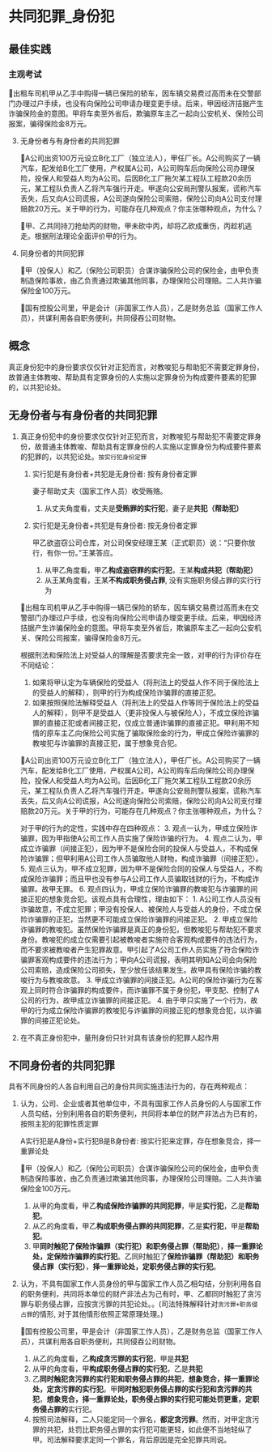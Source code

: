 # 共同犯罪_身份犯

## 最佳实践

### 主观考试
🍐出租车司机甲从乙手中购得一辆已保险的轿车，因车辆交易费过高而未在交警部门办理过户手续，也没有向保险公司申请办理变更手续。后来，甲因经济拮据产生诈骗保险金的意图。甲将车卖至外省后，欺骗原车主乙一起向公安机关、保险公司报案，骗得保险金8万元。



3. 无身份者与有身份者的共同犯罪

    🍐A公司出资100万元设立B化工厂（独立法人），甲任厂长。A公司购买了一辆汽车，配发给B化工厂使用，产权属A公司，A公司购车后向保险公司办理保险，投保人和受益人均为A公司。后因B化工厂拖欠某工程队工程款20余历元，某工程队负责人乙将汽车强行开走。甲遂向公安局刑警队报案，谎称汽车丢失，后又向A公司谎报，A公司遂向保险公司索赔，保险公司向A公司支付理赔款20万元。关于甲的行为，可能存在几种观点？你主张哪种观点，为什么？
    
    
    🍐甲、乙共同持刀抢劫丙的财物，甲未砍中丙，却将乙砍成重伤，丙趁机逃走。根据刑法理论全面评价甲的行为。

4. 同身份者的共同犯罪

    🍐甲（投保人）和乙（保险公司职员）合谋诈骗保险公司的保险金，由甲负责制造保险事故，由乙负责通过欺骗其他同事，办理保险公司理赔。二人共诈骗保险金100万元。

    🍐国有控股公司里，甲是会计（非国家工作人员），乙是财务总监（国家工作人员），共谋利用各自职务便利，共同侵吞公司财物。

## 概念

真正身份犯中的身份要求仅仅针对正犯而言，对教唆犯与帮助犯不需要定罪身份，故普通主体教唆、帮助具有定罪身份的人实施以定罪身份为构成要件要素的犯罪的，以共犯论处。

## 无身份者与有身份者的共同犯罪

1. 真正身份犯中的身份要求仅仅针对正犯而言，对教唆犯与帮助犯不需要定罪身份，故普通主体教唆、帮助具有定罪身份的人实施以定罪身份为构成要件要素的犯罪的，以共犯论处。`按实行犯身份定罪`

    1. 实行犯是有身份者+共犯是无身份者: 按有身份者定罪

        妻子帮助丈夫（国家工作人员）收受贿赂。
        1. 从丈夫角度看，丈夫是**受贿罪的实行犯**，妻子是**共犯（帮助犯）**

    2. 实行犯是无身份者+共犯是有身份者: 按无身份者定罪

        甲乙欲盗窃公司仓库，对公司保安经理王某（正式职员）说：“只要你放行，有你一份。”王某答应。
        1. 从甲乙角度看，甲乙**构成盗窃罪的实行犯**，王某**构成共犯（帮助犯）**
        2. 从王某角度看，王某**不构成职务侵占罪**, 没有实施职务侵占罪的实行行为


    🍐出租车司机甲从乙手中购得一辆已保险的轿车，因车辆交易费过高而未在交警部门办理过户手续，也没有向保险公司申请办理变更手续。后来，甲因经济拮据产生诈骗保险金的意图。甲将车卖至外省后，欺骗原车主乙一起向公安机关、保险公司报案，骗得保险金8万元。

    根据刑法和保险法上对受益人的理解是否要求完全一致，对甲的行为评价存在不同结论：

    1. 如果将甲认定为车辆保险的受益人（将刑法上的受益人作不同于保险法上的受益人的解释），则甲的行为构成保险诈骗罪的直接正犯。
    2. 如果按照保险法解释受益人（将刑法上的受益人作等同于保险法上的受益人的解释），则甲不是受益人（更非投保人与被保险人），不成立保险诈骗罪的直接正犯或者间接正犯，仅成立普通诈骗罪的直接正犯。甲利用不知情的原车主乙向保险公司实施了骗取保险金的行为，甲成立保险诈骗罪的教唆犯与诈骗罪的真接正犯，属于想象竞合犯。

    🍐A公司出资100万元设立B化工厂（独立法人），甲任厂长。A公司购买了一辆汽车，配发给B化工厂使用，产权属A公司，A公司购车后向保险公司办理保险，投保人和受益人均为A公司。后因B化工厂拖欠某工程队工程款20余历元，某工程队负责人乙将汽车强行开走。甲遂向公安局刑警队报案，谎称汽车丢失，后又向A公司谎报，A公司遂向保险公司索赔，保险公司向A公司支付理赔款20万元。关于甲的行为，可能存在几种观点？你主张哪种观点，为什么？

    对于甲的行为的定性，实践中存在四种观点：
    3. 观点一认为，甲成立保险诈骗罪，因为甲指使A公司工作人员实施了保险诈骗的行为。
    4. 观点二认为，甲成立诈骗罪（间接正犯），因为甲不是保险合同的投保人与受益人，不构成保险诈骗罪；但甲利用A公司工作人员骗取他人财物，构成诈骗罪（间接正犯）。
    5. 观点三认为，甲不成立犯罪，因为甲不是保险合同的投保人与受益人，不构成保险诈骗罪；而且甲也没有参与A公司工作人员骗取钱财的行为，不构成诈骗罪。故甲无罪。
    6. 观点四认为，甲成立保险诈骗罪的教唆犯与诈骗罪的间接正犯的想象竞合犯。该观点具有合理性，理由如下：
        1. A公司工作人员没有诈骗故意，不成立犯罪；甲没有投保人、被保险人与受益人的身份，不成立保险诈骗罪的正犯，当然更不可能成立保险诈骗罪的间接正犯。
        2. 甲成立保险诈骗罪的教唆犯。虽然保险诈骗罪是真正的身份犯，但教唆犯与帮助犯不要求身份。教唆犯的成立仅需要引起被教唆者实施符合客观构成要件的违法行为，而不要求被教唆者产生犯罪故意。甲引起了A公司工作人员实施了符合保险诈骗罪客观构成要件的违法行为；甲向A公司谎报，表明其明知A公司会向保险公司索赔，造成保险公司损失，至少放任该结果发生。故甲具有保险诈骗的教唆行为与教唆故意。
        3. 甲成立诈骗罪的间接正犯。A公司的保险诈骗行为在客观上同时符合诈骗罪的构成要件，而诈骗罪不属于身份犯，甲支配、控制了A公司的行为，故甲成立诈骗罪的间接正犯。
        4. 由于甲只实施了一个行为，故甲的行为成立保险诈骗罪的教唆犯与诈骗罪的间接正犯的想象竞合犯，以诈骗罪的间接正犯论处。

2. 在不真正身份犯中，量刑身份只针对具有该身份的犯罪人起作用


## 不同身份者的共同犯罪

具有不同身份的人各自利用自己的身份共同实施违法行为的，存在两种观点：

1. 认为，公司、企业或者其他单位中，不具有国家工作人员身份的人与国家工作人员勾结，分别利用各自的职务便利，共同将本单位的财产非法占为已有的，按照主犯的犯罪性质定罪
    
    A实行犯是A身份+实行犯B是B身份者: 按实行犯来定罪，存在想象竞合，择一重罪论处

    🍐甲（投保人）和乙（保险公司职员）合谋诈骗保险公司的保险金，由甲负责制造保险事故，由乙负责通过欺骗其他同事，办理保险公司理赔。二人共诈骗保险金100万元。
    1. 从甲的角度看，甲乙**构成保险诈骗罪的共同犯罪**，甲是**实行犯**，乙是**帮助犯**。
    2. 从乙的角度看，甲乙**构成职务侵占罪的共同犯罪**，乙是**实行犯**，甲是**帮助犯**。
    3. 甲**同时触犯了保险诈骗罪（实行犯）和职务侵占罪（帮助犯）**，**择一重罪论处，定保险诈骗罪的实行犯**。乙同时触犯了**保险诈骗罪（帮助犯）和职务侵占罪（实行犯）**，**择一重罪论处，定职务侵占罪的实行犯**。

2. 认为，不具有国家工作人员身份的甲与国家工作人员乙相勾结，分别利用各自的职务便利，共同将本单位的财产非法占为己有时，甲、乙都同时触犯了贪污罪与职务侵占罪，应按贪污罪的共犯论处。。(司法特殊解释针对`贪污罪+职务侵占罪`的情形, 对于其他情形依照正常原理处理。)

    🍐国有控股公司里，甲是会计（非国家工作人员），乙是财务总监（国家工作人员），共谋利用各自职务便利，共同侵吞公司财物。
    1. 从乙的角度看，乙**构成贪污罪的实行犯**，甲是**共犯**
    2. 从甲的角度看，甲**构成职务侵占罪的实行犯**，乙是**共犯**
    3. 乙**同时触犯贪污罪的实行犯和职务侵占罪的共犯**，**想象竞合，择一重罪论处，定贪污罪的实行犯**。甲**同时触犯职务侵占罪的实行犯和贪污罪的共犯**，**想象竞合，择一重罪论处，职务侵占罪的实行犯可能处罚更重，定职务侵占罪的**实行犯。
    4. 按照司法解释，二人只能定同一个罪名，**都定贪污罪**。然而，对甲定贪污罪的共犯，处罚比职务侵占罪的实行犯可能更轻，如此便不当地轻纵了甲。司法解释要求定同一个罪名，背后原因是完全犯罪共同说。


    




